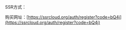 SSR方式：

购买网址：[https://ssrcloud.org/auth/register?code=bQ4j](https://ssrcloud.org/auth/register?code=bQ4j)

